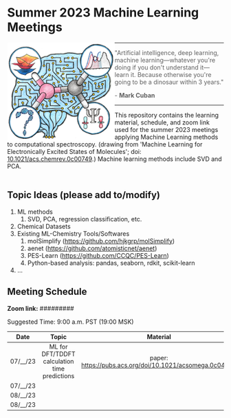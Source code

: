 # Summer 2023 Machine Learning Meetings

<img align="left" src="https://github.com/LinusP217/ML_Summer_2023/blob/main/excited_state_ML.jpeg" width="250" height="228" >

---
> "Artificial intelligence, deep learning, machine learning&mdash;whatever you're doing if you don't understand it&mdash;learn it. Because otherwise you're going to be a dinosaur within 3 years."
>
> \- **Mark Cuban**
---

This repository contains the learning material, schedule, and zoom link used for the summer 2023 meetings applying Machine Learning methods to computational spectroscopy. (drawing from 'Machine Learning for Electronically Excited States of Molecules'; doi: [10.1021/acs.chemrev.0c00749](https://pubs.acs.org/doi/10.1021/acs.chemrev.0c00749).) Machine learning methods include SVD and PCA.
<br>
<br>

## Topic Ideas (please add to/modify)

 1. ML methods
     1. SVD, PCA, regression classification, etc.
 2. Chemical Datasets
 3. Existing ML-Chemistry Tools/Softwares
     1. molSimplify (https://github.com/hjkgrp/molSimplify)
     2. aenet (https://github.com/atomisticnet/aenet)
     3. PES-Learn (https://github.com/CCQC/PES-Learn)
     4. Python-based analysis: pandas, seaborn, rdkit, scikit-learn
 4. ...


## Meeting Schedule

[//]: # "OSU Spring 2023 end Jun. 16th -> Fall 2023 start Sep. 27th"
[//]: # "14 summer weeks"
[//]: # "https://www.when2meet.com/?20211543-yiXqv"

**Zoom link:** 
#########

Suggested Time:
9:00 a.m. PST (19:00 MSK)  

[//]: # "MSK = PST + 10 hours"

Date    | Topic | Material | Comment
:---:   | :---: | :---:    | :---: 
07/__/23|   ML for DFT/TDDFT calculation time predictions    | paper: https://pubs.acs.org/doi/10.1021/acsomega.0c04981     |  
07/__/23|       |          |  
08/__/23|       |          |  
08/__/23|       |          |

